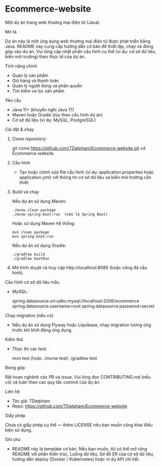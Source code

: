 # Ecommerce-website

Một dự án trang web thương mại điện tử (Java).

Mô tả

Dự án này là một ứng dụng web thương mại điện tử được phát triển bằng Java. README này cung cấp hướng dẫn cơ bản để thiết lập, chạy và đóng góp vào dự án. Vui lòng cập nhật phần cấu hình cụ thể (ví dụ: cơ sở dữ liệu, biến môi trường) theo thực tế của dự án.

Tính năng chính

- Quản lý sản phẩm
- Giỏ hàng và thanh toán
- Quản lý người dùng và phân quyền
- Tìm kiếm và lọc sản phẩm

Yêu cầu

- Java 11+ (khuyến nghị Java 17)
- Maven hoặc Gradle (tùy theo cấu hình dự án)
- Cơ sở dữ liệu (ví dụ: MySQL, PostgreSQL)

Cài đặt & chạy

1. Clone repository:

   git clone https://github.com/TDatpham/Ecommerce-website.git
   cd Ecommerce-website

2. Cấu hình

   - Tạo hoặc chỉnh sửa file cấu hình (ví dụ: application.properties hoặc application.yml) với thông tin cơ sở dữ liệu và biến môi trường cần thiết.

3. Build và chạy

   Nếu dự án sử dụng Maven:

       ./mvnw clean package
       ./mvnw spring-boot:run  (nếu là Spring Boot)

   Hoặc sử dụng Maven hệ thống:

       mvn clean package
       mvn spring-boot:run

   Nếu dự án sử dụng Gradle:

       ./gradlew build
       ./gradlew bootRun

4. Mở trình duyệt và truy cập http://localhost:8080 (hoặc cổng đã cấu hình).

Cấu hình cơ sở dữ liệu mẫu

- MySQL:

  spring.datasource.url=jdbc:mysql://localhost:3306/ecommerce
  spring.datasource.username=root
  spring.datasource.password=secret

Chạy migration (nếu có)

- Nếu dự án sử dụng Flyway hoặc Liquibase, chạy migration tương ứng trước khi khởi động ứng dụng.

Kiểm thử

- Thực thi các test:

    mvn test    (hoặc ./mvnw test)
    ./gradlew test

Đóng góp

Rất hoan nghênh các PR và issue. Vui lòng đọc CONTRIBUTING.md (nếu có) và tuân theo các quy tắc commit của dự án.

Liên hệ

- Tác giả: TDatpham
- Repo: https://github.com/TDatpham/Ecommerce-website

Giấy phép

Chưa có giấy phép cụ thể — thêm LICENSE nếu bạn muốn công khai điều kiện sử dụng.

Ghi chú

- README này là template cơ bản. Nếu bạn muốn, tôi có thể mở rộng README với phần Kiến trúc, Luồng dữ liệu, Sơ đồ ER của cơ sở dữ liệu, hướng dẫn deploy (Docker / Kubernetes) hoặc ví dụ API chi tiết.